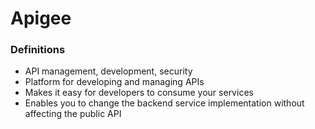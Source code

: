 # Apigee

### Definitions
* API management, development, security
* Platform for developing and managing APIs
* Makes it easy for developers to consume your services
* Enables you to change the backend service implementation without affecting the public API